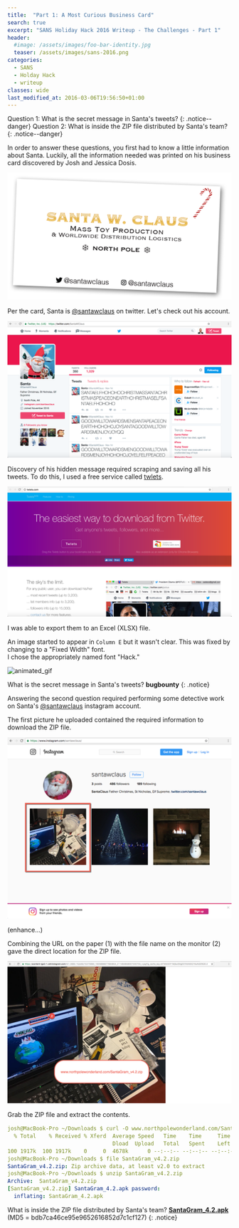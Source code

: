 ```yaml
---
title:  "Part 1: A Most Curious Business Card"
search: true
excerpt: "SANS Holiday Hack 2016 Writeup - The Challenges - Part 1"
header:
  #image: /assets/images/foo-bar-identity.jpg
  teaser: /assets/images/sans-2016.png
categories:
  - SANS
  - Holday Hack
  - writeup
classes: wide
last_modified_at: 2016-03-06T19:56:50+01:00
---
```



Question 1: What is the secret message in Santa's tweets?
{: .notice--danger}
Question 2: What is inside the ZIP file distributed by Santa's team?
{: .notice--danger}

In order to answer these questions, you first had to know a little information about Santa.  Luckily, all the information needed was printed on his business card discovered by Josh and Jessica Dosis.

![Santa's Business Card](/assets/images/sans2016/santa_business_card.png)

Per the card, Santa is [@santawclaus](https://twitter.com/SantaWClaus) on twitter.  Let's check out his account.

![Santa's twitter](/assets/images/sans2016/santa_twitter.png)

Discovery of his hidden message required scraping and saving all his tweets.  To do this, I used a free service called [twlets](http://twlets.com).

![twlets](/assets/images/sans2016/grab_tweets_twitter.png)

I was able to export them to an Excel (XLSX) file. 

An image started to appear in `Column E` but it wasn't clear.  This was fixed by changing to a "Fixed Width" font.  
I chose the appropriately named font "Hack."

![animated_gif](/assets/images/sans2016/santa_tweets.gif)

What is the secret message in Santa's tweets?
**bugbounty**
{: .notice}

Answering the second question required performing some detective work on Santa's [@santawclaus](https://www.instagram.com/santawclaus) instagram account.

The first picture he uploaded contained the required information to download the ZIP file.

![instagram](/assets/images/sans2016/santa_instagram.png)

(enhance...)

Combining the URL on the paper (1) with the file name on the monitor (2) gave the direct location for the ZIP file.

![instagram](/assets/images/sans2016/zip_location.png)

Grab the ZIP file and extract the contents.

```yaml
josh@MacBook-Pro ~/Downloads $ curl -O www.northpolewonderland.com/SantaGram_v4.2.zip
  % Total    % Received % Xferd  Average Speed   Time    Time     Time  Current
                                 Dload  Upload   Total   Spent    Left  Speed
100 1917k  100 1917k    0     0  4678k      0 --:--:-- --:--:-- --:--:-- 4687k
josh@MacBook-Pro ~/Downloads $ file SantaGram_v4.2.zip
SantaGram_v4.2.zip: Zip archive data, at least v2.0 to extract
josh@MacBook-Pro ~/Downloads $ unzip SantaGram_v4.2.zip
Archive:  SantaGram_v4.2.zip
[SantaGram_v4.2.zip] SantaGram_4.2.apk password:
  inflating: SantaGram_4.2.apk
```

What is inside the ZIP file distributed by Santa's team?
**[SantaGram_4.2.apk](/assets/files/SantaGram_4.2.apk)** (MD5 = bdb7ca46ce95e9652616852d7c1cf127)
{: .notice}
